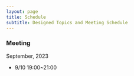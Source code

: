 ```yaml
---
layout: page
title: Schedule
subtitle: Designed Topics and Meeting Schedule
---
```


### Meeting
September, 2023
- 9/10 19:00~21:00
